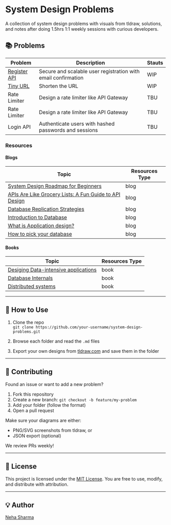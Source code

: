 # System Design Problems

A collection of system design problems with visuals from tldraw, solutions, and notes after doing 1.5hrs 1:1 weekly sessions with curious developers.

## 📚 Problems

| Problem | Description | Stauts |
|--------|-------------| -------------| 
| [Register API](./register-api/) | Secure and scalable user registration with email confirmation | WIP |
| [Tiny URL](./tiny-url/) | Shorten the URL | WIP |
| Rate Limiter| Design a rate limiter like API Gateway |TBU |
| Rate Limiter| Design a rate limiter like API Gateway |TBU |
| Login API | Authenticate users with hashed passwords and sessions |TBU |


### Resources 

#### Blogs

| Topic | Resources Type | 
|--------|-------------| 
| [System Design Roadmap for Beginners](https://nehasharma.dev/posts/system-design-roadmaps-for-beginners) | blog | 
| [APIs Are Like Grocery Lists: A Fun Guide to API Design](https://nehasharma.dev/posts/api-introduction)| blog |
| [Database Replication Strategies](https://nehasharma.dev/posts/what-is-database-replicaiton)  | blog |
| [Introduction to Database](https://dev.to/hellonehha/introduction-to-database-f1n) | blog |
| [What is Application design?](https://dev.to/hellonehha/what-is-application-design-53fa)| blog |
| [How to pick your database](https://dev.to/hellonehha/how-to-pick-your-database-2hj6)| blog | 

#### Books

| Topic | Resources Type |  
|--------|-------------|
| [Desiging Data-intensive applications](https://www.amazon.co.uk/Designing-Data-Intensive-Applications-Reliable-Maintainable/dp/1449373321) | book |
| [Database Internals](https://www.amazon.co.uk/Database-Internals-Deep-Dive-Distributed-Systems/dp/1492040347) | book |
| [Distributed systems](https://www.amazon.co.uk/Distributed-Systems-Maarten-van-Steen/dp/9081540637) | book |

---

## 🚀 How to Use

1. Clone the repo  
   `git clone https://github.com/your-username/system-design-problems.git`

2. Browse each folder and read the `.md` files

3. Export your own designs from [tldraw.com](https://tldraw.com) and save them in the folder

---

## 🤝 Contributing

Found an issue or want to add a new problem?

1. Fork this repository
2. Create a new branch: `git checkout -b feature/my-problem`
3. Add your folder (follow the format)
4. Open a pull request

Make sure your diagrams are either:
- PNG/SVG screenshots from tldraw, or
- JSON export (optional)

We review PRs weekly!

---

## 📜 License

This project is licensed under the [MIT License](https://opensource.org/license/mit). You are free to use, modify, and distribute with attribution.

---

## 💡 Author

[Neha Sharma](https://github.com/hellonehha)

